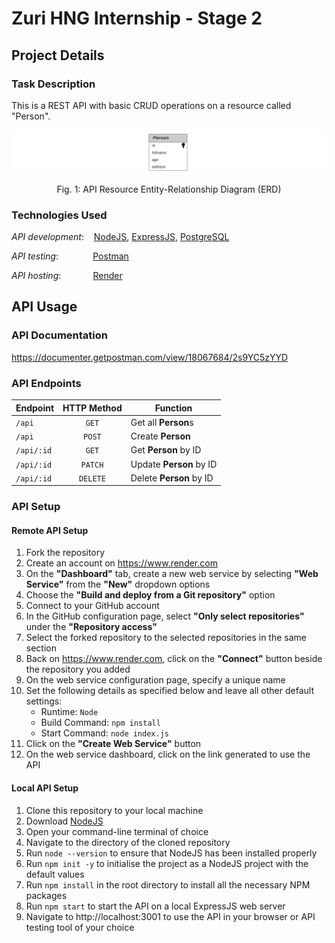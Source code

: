 # Zuri HNG Internship - Stage 2

## Project Details
### Task Description
This is a REST API with basic CRUD operations on a resource called "Person".

<img style="text-align: center" src="./images/UML%20Entity-Relationship%20Diagram%20(ERD).png">
<p align=center>Fig. 1: API Resource Entity-Relationship Diagram (ERD)</p>

### Technologies Used
*API development*:
&nbsp;&nbsp;
[NodeJS](https://nodejs.org/en), [ExpressJS](https://expressjs.com/), [PostgreSQL](https://www.postgresql.org/)

*API testing*:
&nbsp;&nbsp;&nbsp;&nbsp;&nbsp;&nbsp;&nbsp;&nbsp;&nbsp;&nbsp;&nbsp;&nbsp;
[Postman](https://www.postman.com/)

*API hosting*:
&nbsp;&nbsp;&nbsp;&nbsp;&nbsp;&nbsp;&nbsp;&nbsp;&nbsp;&nbsp;&nbsp;
[Render](https://render.com/)

## API Usage
### API Documentation
https://documenter.getpostman.com/view/18067684/2s9YC5zYYD

### API Endpoints
| Endpoint      | HTTP Method   | Function                 |
| ------------- | :-----------: | ------------------------ |
| `/api`        | `GET`         | Get all **Person**s      |
| `/api`        | `POST`        | Create **Person**        |
| `/api/:id`    | `GET`         | Get **Person** by ID     |
| `/api/:id`    | `PATCH`       | Update **Person** by ID  |
| `/api/:id`    | `DELETE`      | Delete **Person** by ID  |

### API Setup
#### Remote API Setup
1. Fork the repository
2. Create an account on https://www.render.com
3. On the **"Dashboard"** tab, create a new web service by selecting **"Web Service"** from the **"New"** dropdown options
4. Choose the **"Build and deploy from a Git repository"** option
5. Connect to your GitHub account
6. In the GitHub configuration page, select **"Only select repositories"** under the **"Repository access"** 
7. Select the forked repository to the selected repositories in the same section
8. Back on https://www.render.com, click on the **"Connect"** button beside the repository you added
9. On the web service configuration page, specify a unique name
10. Set the following details as specified below and leave all other default settings:
       * Runtime: `Node`
       * Build Command: `npm install`
       * Start Command: `node index.js`
11. Click on the **"Create Web Service"** button
12. On the web service dashboard, click on the link generated to use the API

#### Local API Setup
1. Clone this repository to your local machine
2. Download [NodeJS](https://nodejs.org/en)
3. Open your command-line terminal of choice
4. Navigate to the directory of the cloned repository
5. Run `node --version` to ensure that NodeJS has been installed properly
6. Run `npm init -y` to initialise the project as a NodeJS project with the default values
7. Run `npm install` in the root directory to install all the necessary NPM packages
8. Run `npm start` to start the API on a local ExpressJS web server
9. Navigate to http://localhost:3001 to use the API in your browser or API testing tool of your choice
